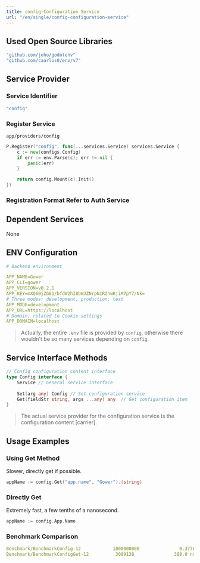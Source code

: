 ```yaml
---
title: config-Configuration Service
url: "/en/single/config-configuration-service"
---
```


## Used Open Source Libraries

```yaml
"github.com/joho/godotenv"
"github.com/caarlos0/env/v7"
```


## Service Provider

### Service Identifier

```yaml
"config"
```


### Register Service

`app/providers/config`

```go
P.Register("config", func(...services.Service) services.Service {
    c := new(configs.Config)
    if err := env.Parse(c); err != nil {
        panic(err)
    }

    return config.Mount(c).Init()
})
```


### Registration Format Refer to Auth Service

## Dependent Services

None

## ENV Configuration

```yaml
# Backend environment

APP_NAME=Gower
APP_CLI=gower
APP_VERSION=v0.2.1
APP_KEY=mXQ60jZG61/bfdW2hI8bWJZNrpN1RZhwRjiM7pY7/Nk=
# Three modes: development, production, test
APP_MODE=development
APP_URL=https://localhost
# Domain, related to Cookie settings
APP_DOMAIN=localhost
```

> Actually, the entire `.env` file is provided by `config`, otherwise there wouldn't be so many services depending on `config`.

## Service Interface Methods

```go
// Config configuration content interface
type Config interface {
    Service // General service interface
    
    Set(arg any) Config // Set configuration service
    Get(fieldStr string, args ...any) any  // Get configuration item
}
```

> The actual service provider for the configuration service is the configuration content [carrier].

## Usage Examples

### Using Get Method

Slower, directly get if possible.

```go
appName := config.Get("app.name", "Gower").(string)
```


### Directly Get

Extremely fast, a few tenths of a nanosecond.

```go
appName := config.App.Name
```


### Benchmark Comparison

```yaml
Benchmark/BenchmarkConfig-12            1000000000               0.3776 ns/op
Benchmark/BenchmarkConfigGet-12          3089138               388.0 ns/op
```
